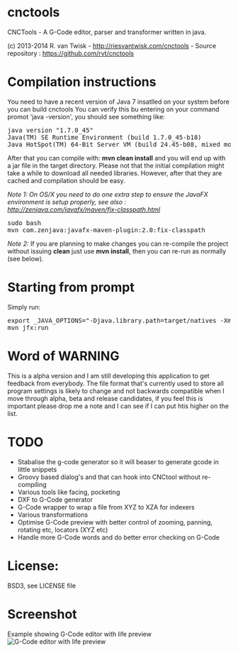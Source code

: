cnctools
========

CNCTools - A G-Code editor, parser and transformer written in java.

(c) 2013-2014 R. van Twisk - http://riesvantwisk.com/cnctools - Source repository : https://github.com/rvt/cnctools

Compilation instructions
========
You need to have a recent version of Java 7 insatlled on your system before you can build cnctools
You can verify this bu entering on your command promot 'java -version', you should see something like:

<pre>
java version "1.7.0_45"
Java(TM) SE Runtime Environment (build 1.7.0_45-b18)
Java HotSpot(TM) 64-Bit Server VM (build 24.45-b08, mixed mode)
</pre>

After that you can compile with: **mvn clean install** and you will end up with a jar file in the target directory.
Please not that the initial compilation might take a while to download all needed libraries. However,
after that they are cached and compilation should be easy.

_Note 1:_
_On OS/X you need to do one extra step to ensure the JavaFX environment is setup properly, see also : http://zenjava.com/javafx/maven/fix-classpath.html_

<pre>
sudo bash
mvn com.zenjava:javafx-maven-plugin:2.0:fix-classpath
</pre>

_Note 2:_
If you are planning to make changes you can re-compile the project without issuing **clean** just use **mvn install**, then
you can re-run as normally (see below).


Starting from prompt
========
Simply run:

<pre>
export _JAVA_OPTIONS="-Djava.library.path=target/natives -Xmx256m -XX:+UseConcMarkSweepGC -XX:MaxPermSize=64m -Xss1m"
mvn jfx:run
</pre>


Word of WARNING
========
This is a alpha version and I am still developing this application to get feedback from everybody.
The file format that's currently used to store all program settings is likely to change and not backwards compatible when I move through alpha,
beta and release candidates, if you feel this is important please drop me a note and I can see if I can put htis higher on the list.


TODO
========
* Stabalise the g-code generator so it will beaser to generate gcode in little snippets
* Groovy based dialog's and that can hook into CNCtool without re-compiling
* Various tools like facing, pocketing
* DXF to G-Code generator
* G-Code wrapper to wrap a file from XYZ to XZA for indexers
* Various transformations
* Optimise G-Code preview with better control of zooming, panning, rotating etc, locators (XYZ etc)
* Handle more G-Code words and do better error checking on G-Code

License:
========
BSD3, see LICENSE file

Screenshot
========

Example showing G-Code editor with life preview
![G-Code editor with life preview](http://skitch.rvantwisk.nl/~rvt/blog/AppMain-20140112-163515.jpg)

